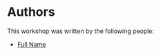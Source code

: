 # Authors

This workshop was written by the following people:

* [Full Name](https://github.com/githubid)
